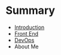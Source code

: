 # Summary

* [Introduction](README.md)
* [Front End](front-end.md)
* [DevOps](devops.md)
* About Me

